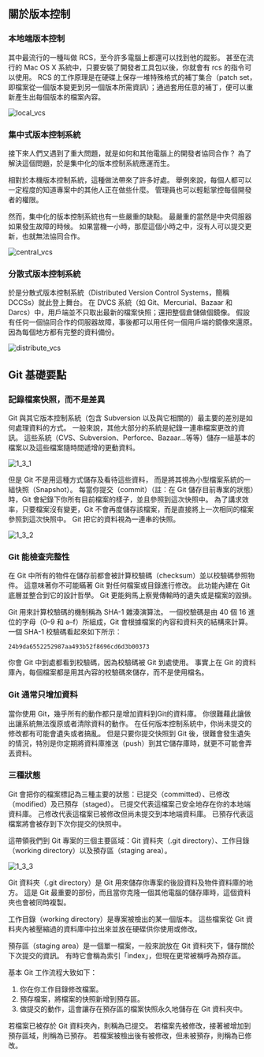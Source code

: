 
## 關於版本控制

### 本地端版本控制
其中最流行的一種叫做 RCS，至今許多電腦上都還可以找到他的蹤影。 甚至在流行的 Mac OS X 系統中，只要安裝了開發者工具包以後，你就會有 rcs 的指令可以使用。 RCS 的工作原理是在硬碟上保存一堆特殊格式的補丁集合（patch set，即檔案從一個版本變更到另一個版本所需資訊）；通過套用任意的補丁，便可以重新產生出每個版本的檔案內容。

![local_vcs](images/local_vcs.PNG)

### 集中式版本控制系統
接下來人們又遇到了重大問題，就是如何和其他電腦上的開發者協同合作？ 為了解決這個問題，於是集中化的版本控制系統應運而生。

相對於本機版本控制系統，這種做法帶來了許多好處。 舉例來說，每個人都可以一定程度的知道專案中的其他人正在做些什麼。 管理員也可以輕鬆掌控每個開發者的權限。

然而，集中化的版本控制系統也有一些嚴重的缺點。 最嚴重的當然是中央伺服器如果發生故障的時候。 如果當機一小時，那麼這個小時之中，沒有人可以提交更新，也就無法協同合作。 

![central_vcs](images/central_vcs.PNG)

### 分散式版本控制系統
於是分散式版本控制系統（Distributed Version Control Systems，簡稱 DCCSs）就此登上舞台。 在 DVCS 系統（如 Git、Mercurial、Bazaar 和 Darcs）中，用戶端並不只取出最新的檔案快照；還把整個倉儲做個鏡像。 假設有任何一個協同合作的伺服器故障，事後都可以用任何一個用戶端的鏡像來還原。 因為每個地方都有完整的資料備份。

![distribute_vcs](images/distribute_vcs.PNG)

## Git 基礎要點

### 記錄檔案快照，而不是差異
Git 與其它版本控制系統（包含 Subversion 以及與它相關的）最主要的差別是如何處理資料的方式。 一般來說，其他大部分的系統是紀錄一連串檔案更改的資訊。 這些系統（CVS、Subversion、Perforce、Bazaar…等等）儲存一組基本的檔案以及這些檔案隨時間遞增的更動資料。

![1_3_1](images/1_3_1.PNG)

但是 Git 不是用這種方式儲存及看待這些資料， 而是將其視為小型檔案系統的一組快照（Snapshot）。 每當你提交（commit）（註：在 Git 儲存目前專案的狀態）時，Git 會紀錄下你所有目前檔案的樣子，並且參照到這次快照中。 為了講求效率，只要檔案沒有變更，Git 不會再度儲存該檔案，而是直接將上一次相同的檔案參照到這次快照中。 Git 把它的資料視為一連串的快照。

![1_3_2](images/1_3_2.PNG)

### Git 能檢查完整性
在 Git 中所有的物件在儲存前都會被計算校驗碼（checksum）並以校驗碼參照物件。 這意味著你不可能瞞著 Git 對任何檔案或目錄進行修改。 此功能內建在 Git 底層並整合到它的設計哲學。 Git 更能夠馬上察覺傳輸時的遺失或是檔案的毀損。

Git 用來計算校驗碼的機制稱為 SHA-1 雜湊演算法。 一個校驗碼是由 40 個 16 進位的字母（0–9 和 a–f）所組成，Git 會根據檔案的內容和資料夾的結構來計算。 一個 SHA-1 校驗碼看起來如下所示：

`24b9da6552252987aa493b52f8696cd6d3b00373`

你會 Git 中到處都看到校驗碼，因為校驗碼被 Git 到處使用。 事實上在 Git 的資料庫內，每個檔案都是用其內容的校驗碼來儲存，而不是使用檔名。

### Git 通常只增加資料
當你使用 Git，幾乎所有的動作都只是增加資料到Git的資料庫。 你很難藉此讓做出讓系統無法復原或者清除資料的動作。 在任何版本控制系統中，你尚未提交的修改都有可能會遺失或者搞亂。 但是只要你提交快照到 Git 後，很難會發生遺失的情況，特別是你定期將資料庫推送（push）到其它儲存庫時，就更不可能會弄丟資料。

### 三種狀態
Git 會把你的檔案標記為三種主要的狀態：已提交（committed）、已修改（modified）及已預存（staged）。 已提交代表這檔案己安全地存在你的本地端資料庫。 己修改代表這檔案已被修改但尚未提交到本地端資料庫。 已預存代表這檔案將會被存到下次你提交的快照中。

這帶領我們到 Git 專案的三個主要區域：Git 資料夾（.git directory）、工作目錄（working directory）以及預存區（staging area）。

![1_3_3](images/1_3_3.PNG)

Git 資料夾（.git directory）是 Git 用來儲存你專案的後設資料及物件資料庫的地方。 這是 Git 最重要的部份，而且當你克隆一個其他電腦的儲存庫時，這個資料夾也會被同時複製。

工作目錄（working directory）是專案被檢出的某一個版本。 這些檔案從 Git 資料夾內被壓縮過的資料庫中拉出來並放在硬碟供你使用或修改。

預存區（staging area）是一個單一檔案，一般來說放在 Git 資料夾下，儲存關於下次提交的資訊。 有時它會稱為索引「index」，但現在更常被稱呼為預存區。

基本 Git 工作流程大致如下：

1. 你在你工作目錄修改檔案。
2. 預存檔案，將檔案的快照新增到預存區。
3. 做提交的動作，這會讓存在預存區的檔案快照永久地儲存在 Git 資料夾中。

若檔案已被存於 Git 資料夾內，則稱為已提交。 若檔案先被修改，接著被增加到預存區域，則稱為已預存。 若檔案被檢出後有被修改，但未被預存，則稱為已修改。